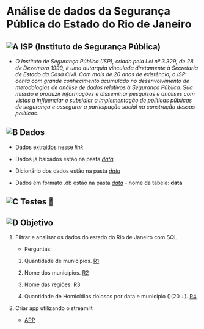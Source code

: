 # Análise de dados da Segurança Pública do Estado do Rio de Janeiro

## ![A](https://cdn-icons-png.flaticon.com/24/1085/1085456.png) ISP (Instituto de Segurança Pública)

- *O Instituto de Segurança Pública (ISP), criado pela Lei nº 3.329, de 28 de Dezembro 1999, é uma autarquia vinculada diretamente à Secretaria de Estado da Casa Civil. Com mais de 20 anos de existência, o ISP conta com grande conhecimento acumulado no desenvolvimento de metodologias de análise de dados relativos à Segurança Pública. Sua missão é produzir informações e disseminar pesquisas e análises com vistas a influenciar e subsidiar a implementação de políticas públicas de segurança e assegurar a participação social na construção dessas políticas.*

## ![B](https://cdn-icons-png.flaticon.com/24/9872/9872417.png) Dados

- Dados extraidos nesse *[link](https://www.ispdados.rj.gov.br/Arquivos/BaseMunicipioMensal.csv)*

- Dados já baixados estão na pasta *[data](https://github.com/Prog-LucasAlves/AED_Dados_Seguranca_Publica/tree/main/data/raw_dados)*

- Dicionário dos dados estão na pasta *[data](https://github.com/Prog-LucasAlves/AED_Dados_Seguranca_Publica/tree/main/data/dict_dados)*

- Dados em formato .db estão na pasta *[data](https://github.com/Prog-LucasAlves/AED_Dados_Seguranca_Publica/tree/main/data/db_dados)* - nome da tabela: **data**

## ![C](https://cdn-icons-png.flaticon.com/24/7508/7508991.png) Testes 🚧

## ![D](https://cdn-icons-png.flaticon.com/24/977/977451.png) Objetivo

1. Filtrar e analisar os dados do estado do Rio de Janeiro com SQL.

    - Perguntas:
    01. Quantidade de municípios. [R1](https://github.com/Prog-LucasAlves/AED_Dados_Seguranca_Publica/tree/main/SQL/Respostas%20SQL/R01)

    02. Nome dos municípios. [R2](https://github.com/Prog-LucasAlves/AED_Dados_Seguranca_Publica/tree/main/SQL/Respostas%20SQL/R02)

    03. Nome das regiões. [R3](https://github.com/Prog-LucasAlves/AED_Dados_Seguranca_Publica/tree/main/SQL/Respostas%20SQL/R03)

    04. Quantidade de Homicídios dolosos por data e município ()(20 +). [R4](https://github.com/Prog-LucasAlves/AED_Dados_Seguranca_Publica/tree/main/SQL/Respostas%20SQL/R04)

2. Criar app utilizando o streamlit

    - [APP](https://dadossegurancapublicarj.streamlit.app/)
